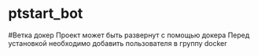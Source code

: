 # ptstart_bot
#Ветка докер
Проект может быть развернут с помощью докера
Перед установкой необходимо добавить пользователя в группу docker
